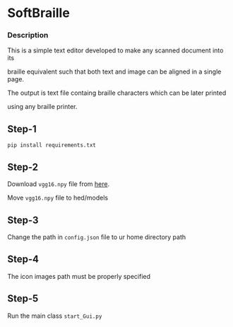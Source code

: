 # SoftBraille
### Description
This is a simple text editor developed to make any scanned document into its 
   
braille equivalent such that both text and image can be aligned in a single page.
   
The output is text file containg braille characters which can be later printed 
   
using any braille printer. 

## Step-1  
```
pip install requirements.txt
```
          
## Step-2
Download `vgg16.npy` file from [here](https://mega.nz/#!YU1FWJrA!O1ywiCS2IiOlUCtCpI6HTJOMrneN-Qdv3ywQP5poecM).

Move `vgg16.npy` file to hed/models

## Step-3
Change the path in `config.json` file to ur home directory path
          
## Step-4
The icon images path must be properly specified

## Step-5
Run the main class `start_Gui.py`
